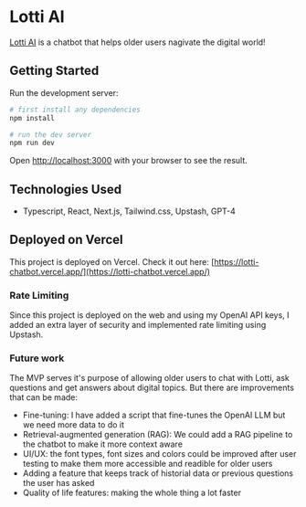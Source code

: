 # Lotti AI

[Lotti AI](https://lotti-chatbot.vercel.app/) is a chatbot that helps older users nagivate the digital world!

## Getting Started

Run the development server:

```bash
# first install any dependencies
npm install

# run the dev server
npm run dev
```

Open [http://localhost:3000](http://localhost:3000) with your browser to see the result.

## Technologies Used

- Typescript, React, Next.js, Tailwind.css, Upstash, GPT-4

## Deployed on Vercel

This project is deployed on Vercel. Check it out here:
[https://lotti-chatbot.vercel.app/](https://lotti-chatbot.vercel.app/)

### Rate Limiting

Since this project is deployed on the web and using my OpenAI API keys, I added an extra layer of security and implemented rate limiting using Upstash.

### Future work

The MVP serves it's purpose of allowing older users to chat with Lotti, ask questions and get answers about digital topics. But there are improvements that can be made:

- Fine-tuning: I have added a script that fine-tunes the OpenAI LLM but we need more data to do it
- Retrieval-augmented generation (RAG): We could add a RAG pipeline to the chatbot to make it more context aware
- UI/UX: the font types, font sizes and colors could be improved after user testing to make them more accessible and readible for older users
- Adding a feature that keeps track of historial data or previous questions the user has asked
- Quality of life features: making the whole thing a lot faster

